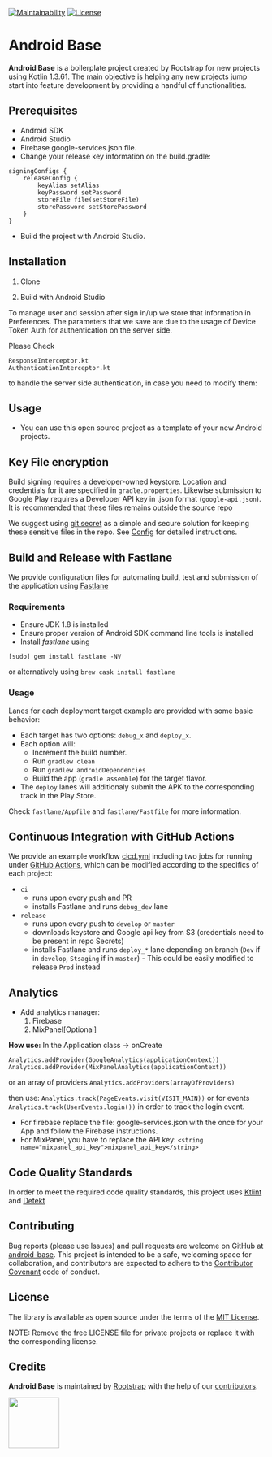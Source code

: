 [![Maintainability](https://api.codeclimate.com/v1/badges/0178f2031dec54c86ff9/maintainability)](https://codeclimate.com/repos/5cd1d8c8af2ce517db016a12/maintainability)
[![License](https://img.shields.io/github/license/rootstrap/ios-base.svg)](https://opensource.org/licenses/MIT)

# Android Base

**Android Base** is a boilerplate project created by Rootstrap for new projects using Kotlin 1.3.61. The main objective is helping any new projects jump start into feature development by providing a handful of functionalities.

## Prerequisites
- Android SDK
- Android Studio
- Firebase google-services.json file.
- Change your release key information on the build.gradle:
```
signingConfigs {
    releaseConfig {
        keyAlias setAlias
        keyPassword setPassword
        storeFile file(setStoreFile)
        storePassword setStorePassword
    }
}
```
- Build the project with Android Studio.   

## Installation
1. Clone

2. Build with Android Studio

To manage user and session after sign in/up we store that information in Preferences. The parameters that we save are due to the usage of Device Token Auth for authentication on the server side.

Please Check
```
ResponseInterceptor.kt
AuthenticationInterceptor.kt
```
to handle the server side authentication, in case you need to modify them:

## Usage
- You can use this open source project as a template of your new Android projects.

## Key File encryption

Build signing requires a developer-owned keystore. Location and credentials for it are specified in `gradle.properties`. Likewise submission to Google Play requires a Developer API key in .json format (`google-api.json`).
It is recommended that these files remains outside the source repo

We suggest using [git secret](https://git-secret.io/) as a simple and secure solution for keeping these sensitive files in the repo. See [Config](./secure/Readme.md) for detailed instructions.


## Build and Release with Fastlane

We provide configuration files for automating build, test and submission of the application using [Fastlane](https://docs.fastlane.tools/)

### Requirements

* Ensure JDK 1.8 is installed
* Ensure proper version of Android SDK command line tools is installed
* Install _fastlane_ using
```
[sudo] gem install fastlane -NV
```
or alternatively using `brew cask install fastlane`

### Usage
Lanes for each deployment target example are provided with some basic behavior:
- Each target has two options: `debug_x` and `deploy_x`.
- Each option will:
  - Increment the build number.
  - Run `gradlew clean`
  - Run `gradlew androidDependencies`
  - Build the app (`gradle assemble`) for the target flavor.
- The `deploy` lanes will additionaly submit the APK to the corresponding track in the Play Store.

Check `fastlane/Appfile` and `fastlane/Fastfile` for more information.


## Continuous Integration with GitHub Actions

We provide an example workflow [cicd.yml](.github/workflows/cicd.yml) including two jobs for running under [GitHub Actions](https://docs.github.com/en/actions), which can be modified according to the specifics of each project:

* `ci`
    * runs upon every push and PR
    * installs Fastlane and runs `debug_dev` lane
* `release`
    * runs upon every push to `develop` or `master`
    * downloads keystore and Google api key from S3 (credentials need to be present in repo Secrets)
    * installs Fastlane and runs `deploy_*` lane depending on branch (`Dev` if in `develop`, `Stsaging` if in `master`) - This could be easily modified to release `Prod` instead 

## Analytics
- Add analytics manager:
    1. Firebase
    2. MixPanel[Optional]

**How use:**
In the Application class -> onCreate
```
Analytics.addProvider(GoogleAnalytics(applicationContext))
Analytics.addProvider(MixPanelAnalytics(applicationContext))
```
or an array of providers
`Analytics.addProviders(arrayOfProviders)`

then use:
`Analytics.track(PageEvents.visit(VISIT_MAIN))`
or for events
`Analytics.track(UserEvents.login())`
in order to track the login event.

- For firebase replace the file: google-services.json with the once for your App and follow the Firebase instructions.
- For MixPanel, you have to replace the API key: 
`<string name="mixpanel_api_key">mixpanel_api_key</string>`

## Code Quality Standards
In order to meet the required code quality standards, this project uses [Ktlint](https://github.com/pinterest/ktlint) and [Detekt](https://github.com/arturbosch/detekt)

## Contributing
Bug reports (please use Issues) and pull requests are welcome on GitHub at [android-base](https://github.com/rootstrap/android-base). This project is intended to be a safe, welcoming space for collaboration, and contributors are expected to adhere to the [Contributor Covenant](http://contributor-covenant.org) code of conduct.

## License
The library is available as open source under the terms of the [MIT License](https://opensource.org/licenses/MIT).

NOTE: Remove the free LICENSE file for private projects or replace it with the corresponding license.

## Credits
**Android Base** is maintained by [Rootstrap](http://www.rootstrap.com) with the help of our [contributors](https://github.com/rootstrap/android-base/contributors).

[<img src="https://s3-us-west-1.amazonaws.com/rootstrap.com/img/rs.png" width="100"/>](http://www.rootstrap.com)

